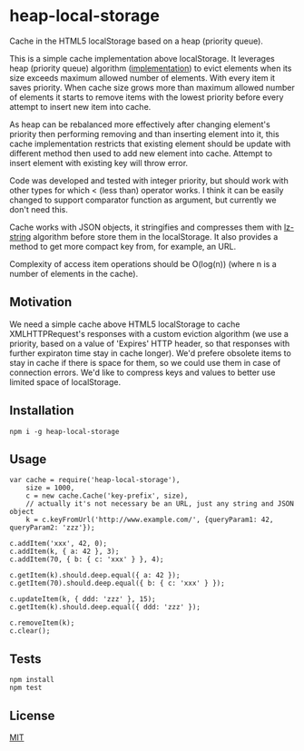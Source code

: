 # heap-local-storage

Cache in the HTML5 localStorage based on a heap (priority queue).

This is a simple cache implementation above localStorage. It leverages heap
(priority queue) algorithm ([implementation](https://github.com/letsrock-today/heapjs)) to evict elements when its size exceeds maximum allowed number of elements.
With every item it saves priority. When cache size grows more than maximum
allowed number of elements it starts to remove items with the lowest priority
before every attempt to insert new item into cache.

As heap can be rebalanced more effectively after changing element's priority
then performing removing and than inserting element into it, this cache
implementation restricts that existing element should be update with different
method then used to add new element into cache. Attempt to insert element with
existing key will throw error.

Code was developed and tested with integer priority, but should work
with other types for which < (less than) operator works. I think it can be
easily changed to support comparator function as argument, but currently we
don't need this.

Cache  works with JSON objects, it stringifies and compresses them with
[lz-string](http://pieroxy.net/blog/pages/lz-string/index.html) algorithm
before store them in the localStorage. It also provides a method to get more
compact key from, for example, an URL.

Complexity of access item operations should be O(log(n)) (where n is a number
of elements in the cache).

## Motivation

We need a simple cache above HTML5 localStorage to cache XMLHTTPRequest's 
responses with a custom eviction algorithm (we use a priority, based on a
value of 'Expires' HTTP header, so that responses with further expiraton time
stay in cache longer). We'd prefere obsolete items to stay in cache if there is
space for them, so we could use them in case of connection errors. We'd like
to compress keys and values to better use limited space of localStorage.

## Installation

    npm i -g heap-local-storage

## Usage

	var cache = require('heap-local-storage'),
	    size = 1000,
	    c = new cache.Cache('key-prefix', size),
		// actually it's not necessary be an URL, just any string and JSON object
		k = c.keyFromUrl('http://www.example.com/', {queryParam1: 42, queryParam2: 'zzz'});

	c.addItem('xxx', 42, 0);
	c.addItem(k, { a: 42 }, 3);
	c.addItem(70, { b: { c: 'xxx' } }, 4);
	
	c.getItem(k).should.deep.equal({ a: 42 });
	c.getItem(70).should.deep.equal({ b: { c: 'xxx' } });
	
	c.updateItem(k, { ddd: 'zzz' }, 15);
	c.getItem(k).should.deep.equal({ ddd: 'zzz' });
	
	c.removeItem(k);
	c.clear();
	


## Tests

    npm install
    npm test

## License

[MIT](https://github.com/letsrock-today/heap-local-storage/blob/master/LICENSE)
